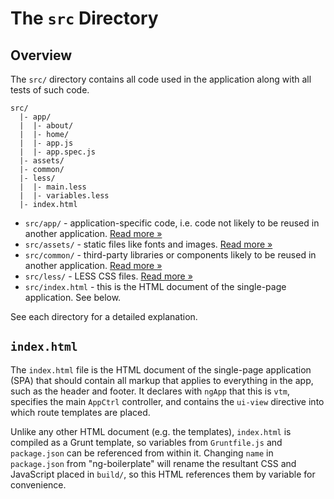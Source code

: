 # The `src` Directory

## Overview

The `src/` directory contains all code used in the application along with all
tests of such code.

```
src/
  |- app/
  |  |- about/
  |  |- home/
  |  |- app.js
  |  |- app.spec.js
  |- assets/
  |- common/
  |- less/
  |  |- main.less
  |  |- variables.less
  |- index.html
```

- `src/app/` - application-specific code, i.e. code not likely to be reused in
  another application. [Read more &raquo;](app/README.md)
- `src/assets/` - static files like fonts and images. 
  [Read more &raquo;](assets/README.md)
- `src/common/` - third-party libraries or components likely to be reused in
  another application. [Read more &raquo;](common/README.md)
- `src/less/` - LESS CSS files. [Read more &raquo;](less/README.md)
- `src/index.html` - this is the HTML document of the single-page application.
  See below.

See each directory for a detailed explanation.

## `index.html`

The `index.html` file is the HTML document of the single-page application (SPA)
that should contain all markup that applies to everything in the app, such as
the header and footer. It declares with `ngApp` that this is `vtm`,
specifies the main `AppCtrl` controller, and contains the `ui-view` directive
into which route templates are placed.

Unlike any other HTML document (e.g. the templates), `index.html` is compiled as
a Grunt template, so variables from `Gruntfile.js` and `package.json` can be
referenced from within it. Changing `name` in `package.json` from
"ng-boilerplate" will rename the resultant CSS and JavaScript placed in `build/`,
so this HTML references them by variable for convenience.
